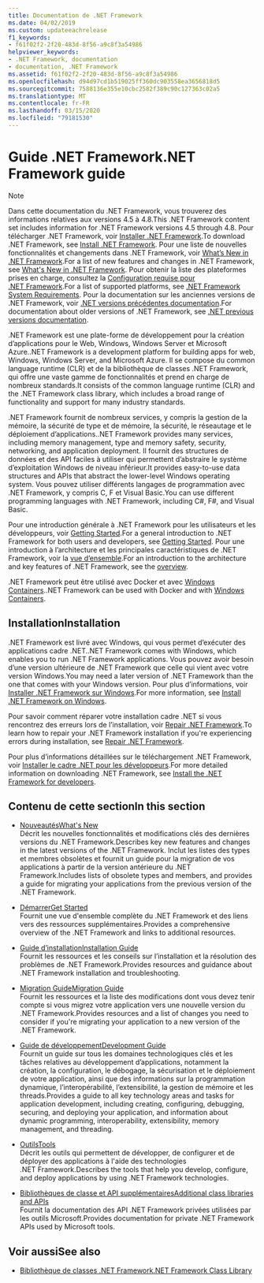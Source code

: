 ```yaml
---
title: Documentation de .NET Framework
ms.date: 04/02/2019
ms.custom: updateeachrelease
f1_keywords:
- f61f02f2-2f20-483d-8f56-a9c8f3a54986
helpviewer_keywords:
- .NET Framework, documentation
- documentation, .NET Framework
ms.assetid: f61f02f2-2f20-483d-8f56-a9c8f3a54986
ms.openlocfilehash: d94d97cd1b519025ff360dc903558ea3656818d5
ms.sourcegitcommit: 7588136e355e10cbc2582f389c90c127363c02a5
ms.translationtype: MT
ms.contentlocale: fr-FR
ms.lasthandoff: 03/15/2020
ms.locfileid: "79181530"
---
```

# <a name="net-framework-guide"></a><span data-ttu-id="55a85-102">Guide .NET Framework</span><span class="sxs-lookup"><span data-stu-id="55a85-102">.NET Framework guide</span></span>

> [!NOTE]
> <span data-ttu-id="55a85-103">Dans cette documentation du .NET Framework, vous trouverez des informations relatives aux versions 4.5 à 4.8.</span><span class="sxs-lookup"><span data-stu-id="55a85-103">This .NET Framework content set includes information for .NET Framework versions 4.5 through 4.8.</span></span> <span data-ttu-id="55a85-104">Pour télécharger .NET Framework, voir [Installer .NET Framework](./install/guide-for-developers.md).</span><span class="sxs-lookup"><span data-stu-id="55a85-104">To download .NET Framework, see [Install .NET Framework](./install/guide-for-developers.md).</span></span> <span data-ttu-id="55a85-105">Pour une liste de nouvelles fonctionnalités et changements dans .NET Framework, voir [What’s New in .NET Framework](./whats-new/index.md).</span><span class="sxs-lookup"><span data-stu-id="55a85-105">For a list of new features and changes in .NET Framework, see [What's New in .NET Framework](./whats-new/index.md).</span></span> <span data-ttu-id="55a85-106">Pour obtenir la liste des plateformes prises en charge, consultez la [Configuration requise pour .NET Framework](./get-started/system-requirements.md).</span><span class="sxs-lookup"><span data-stu-id="55a85-106">For a list of supported platforms, see [.NET Framework System Requirements](./get-started/system-requirements.md).</span></span> <span data-ttu-id="55a85-107">Pour la documentation sur les anciennes versions de .NET Framework, voir [.NET versions précédentes documentation](https://docs.microsoft.com/previous-versions/dotnet/).</span><span class="sxs-lookup"><span data-stu-id="55a85-107">For documentation about older versions of .NET Framework, see [.NET previous versions documentation](https://docs.microsoft.com/previous-versions/dotnet/).</span></span>

<span data-ttu-id="55a85-108">.NET Framework est une plate-forme de développement pour la création d’applications pour le Web, Windows, Windows Server et Microsoft Azure.</span><span class="sxs-lookup"><span data-stu-id="55a85-108">.NET Framework is a development platform for building apps for web, Windows, Windows Server, and Microsoft Azure.</span></span> <span data-ttu-id="55a85-109">Il se compose du common language runtime (CLR) et de la bibliothèque de classes .NET Framework, qui offre une vaste gamme de fonctionnalités et prend en charge de nombreux standards.</span><span class="sxs-lookup"><span data-stu-id="55a85-109">It consists of the common language runtime (CLR) and the .NET Framework class library, which includes a broad range of functionality and support for many industry standards.</span></span>

<span data-ttu-id="55a85-110">.NET Framework fournit de nombreux services, y compris la gestion de la mémoire, la sécurité de type et de mémoire, la sécurité, le réseautage et le déploiement d’applications.</span><span class="sxs-lookup"><span data-stu-id="55a85-110">.NET Framework provides many services, including memory management, type and memory safety, security, networking, and application deployment.</span></span> <span data-ttu-id="55a85-111">Il fournit des structures de données et des API faciles à utiliser qui permettent d’abstraire le système d’exploitation Windows de niveau inférieur.</span><span class="sxs-lookup"><span data-stu-id="55a85-111">It provides easy-to-use data structures and APIs that abstract the lower-level Windows operating system.</span></span> <span data-ttu-id="55a85-112">Vous pouvez utiliser différents langages de programmation avec .NET Framework, y compris C, F et Visual Basic.</span><span class="sxs-lookup"><span data-stu-id="55a85-112">You can use different programming languages with .NET Framework, including C#, F#, and Visual Basic.</span></span>

<span data-ttu-id="55a85-113">Pour une introduction générale à .NET Framework pour les utilisateurs et les développeurs, voir [Getting Started](./get-started/index.md).</span><span class="sxs-lookup"><span data-stu-id="55a85-113">For a general introduction to .NET Framework for both users and developers, see [Getting Started](./get-started/index.md).</span></span> <span data-ttu-id="55a85-114">Pour une introduction à l’architecture et les principales caractéristiques de .NET Framework, voir la [vue d’ensemble](./get-started/overview.md).</span><span class="sxs-lookup"><span data-stu-id="55a85-114">For an introduction to the architecture and key features of .NET Framework, see the [overview](./get-started/overview.md).</span></span>

<span data-ttu-id="55a85-115">.NET Framework peut être utilisé avec Docker et avec [Windows Containers](/virtualization/windowscontainers/about/).</span><span class="sxs-lookup"><span data-stu-id="55a85-115">.NET Framework can be used with Docker and with [Windows Containers](/virtualization/windowscontainers/about/).</span></span>

## <a name="installation"></a><span data-ttu-id="55a85-116">Installation</span><span class="sxs-lookup"><span data-stu-id="55a85-116">Installation</span></span>

<span data-ttu-id="55a85-117">.NET Framework est livré avec Windows, qui vous permet d’exécuter des applications cadre .NET.</span><span class="sxs-lookup"><span data-stu-id="55a85-117">.NET Framework comes with Windows, which enables you to run .NET Framework applications.</span></span> <span data-ttu-id="55a85-118">Vous pouvez avoir besoin d’une version ultérieure de .NET Framework que celle qui vient avec votre version Windows.</span><span class="sxs-lookup"><span data-stu-id="55a85-118">You may need a later version of .NET Framework than the one that comes with your Windows version.</span></span> <span data-ttu-id="55a85-119">Pour plus d’informations, voir [Installer .NET Framework sur Windows](./install/index.md).</span><span class="sxs-lookup"><span data-stu-id="55a85-119">For more information, see [Install .NET Framework on Windows](./install/index.md).</span></span>

<span data-ttu-id="55a85-120">Pour savoir comment réparer votre installation cadre .NET si vous rencontrez des erreurs lors de l’installation, voir [Repair .NET Framework](./install/repair.md).</span><span class="sxs-lookup"><span data-stu-id="55a85-120">To learn how to repair your .NET Framework installation if you're experiencing errors during installation, see [Repair .NET Framework](./install/repair.md).</span></span>

<span data-ttu-id="55a85-121">Pour plus d’informations détaillées sur le téléchargement .NET Framework, voir [Installer le cadre .NET pour les développeurs](./install/guide-for-developers.md).</span><span class="sxs-lookup"><span data-stu-id="55a85-121">For more detailed information on downloading .NET Framework, see [Install the .NET Framework for developers](./install/guide-for-developers.md).</span></span>

## <a name="in-this-section"></a><span data-ttu-id="55a85-122">Contenu de cette section</span><span class="sxs-lookup"><span data-stu-id="55a85-122">In this section</span></span>

* [<span data-ttu-id="55a85-123">Nouveautés</span><span class="sxs-lookup"><span data-stu-id="55a85-123">What's New</span></span>](./whats-new/index.md)  
<span data-ttu-id="55a85-124">Décrit les nouvelles fonctionnalités et modifications clés des dernières versions du .NET Framework.</span><span class="sxs-lookup"><span data-stu-id="55a85-124">Describes key new features and changes in the latest versions of the .NET Framework.</span></span> <span data-ttu-id="55a85-125">Inclut les listes des types et membres obsolètes et fournit un guide pour la migration de vos applications à partir de la version antérieure du .NET Framework.</span><span class="sxs-lookup"><span data-stu-id="55a85-125">Includes lists of obsolete types and members, and provides a guide for migrating your applications from the previous version of the .NET Framework.</span></span>

* [<span data-ttu-id="55a85-126">Démarrer</span><span class="sxs-lookup"><span data-stu-id="55a85-126">Get Started</span></span>](./get-started/index.md)  
<span data-ttu-id="55a85-127">Fournit une vue d'ensemble complète du .NET Framework et des liens vers des ressources supplémentaires.</span><span class="sxs-lookup"><span data-stu-id="55a85-127">Provides a comprehensive overview of the .NET Framework and links to additional resources.</span></span>

* [<span data-ttu-id="55a85-128">Guide d’installation</span><span class="sxs-lookup"><span data-stu-id="55a85-128">Installation Guide</span></span>](./install/index.md)  
<span data-ttu-id="55a85-129">Fournit les ressources et les conseils sur l’installation et la résolution des problèmes de .NET Framework.</span><span class="sxs-lookup"><span data-stu-id="55a85-129">Provides resources and guidance about .NET Framework installation and troubleshooting.</span></span>

* [<span data-ttu-id="55a85-130">Migration Guide</span><span class="sxs-lookup"><span data-stu-id="55a85-130">Migration Guide</span></span>](./migration-guide/index.md)  
<span data-ttu-id="55a85-131">Fournit les ressources et la liste des modifications dont vous devez tenir compte si vous migrez votre application vers une nouvelle version du .NET Framework.</span><span class="sxs-lookup"><span data-stu-id="55a85-131">Provides resources and a list of changes you need to consider if you're migrating your application to a new version of the .NET Framework.</span></span>

* [<span data-ttu-id="55a85-132">Guide de développement</span><span class="sxs-lookup"><span data-stu-id="55a85-132">Development Guide</span></span>](./development-guide.md)  
<span data-ttu-id="55a85-133">Fournit un guide sur tous les domaines technologiques clés et les tâches relatives au développement d’applications, notamment la création, la configuration, le débogage, la sécurisation et le déploiement de votre application, ainsi que des informations sur la programmation dynamique, l’interopérabilité, l’extensibilité, la gestion de mémoire et les threads.</span><span class="sxs-lookup"><span data-stu-id="55a85-133">Provides a guide to all key technology areas and tasks for application development, including creating, configuring, debugging, securing, and deploying your application, and information about dynamic programming, interoperability, extensibility, memory management, and threading.</span></span>

* [<span data-ttu-id="55a85-134">Outils</span><span class="sxs-lookup"><span data-stu-id="55a85-134">Tools</span></span>](./tools/index.md)  
<span data-ttu-id="55a85-135">Décrit les outils qui permettent de développer, de configurer et de déployer des applications à l'aide des technologies .NET Framework.</span><span class="sxs-lookup"><span data-stu-id="55a85-135">Describes the tools that help you develop, configure, and deploy applications by using .NET Framework technologies.</span></span>

* [<span data-ttu-id="55a85-136">Bibliothèques de classe et API supplémentaires</span><span class="sxs-lookup"><span data-stu-id="55a85-136">Additional class libraries and APIs</span></span>](./additional-apis/index.md)  
<span data-ttu-id="55a85-137">Fournit la documentation des API .NET Framework privées utilisées par les outils Microsoft.</span><span class="sxs-lookup"><span data-stu-id="55a85-137">Provides documentation for private .NET Framework APIs used by Microsoft tools.</span></span>

## <a name="see-also"></a><span data-ttu-id="55a85-138">Voir aussi</span><span class="sxs-lookup"><span data-stu-id="55a85-138">See also</span></span>

* [<span data-ttu-id="55a85-139">Bibliothèque de classes .NET Framework</span><span class="sxs-lookup"><span data-stu-id="55a85-139">.NET Framework Class Library</span></span>](/dotnet/api/?view=netframework-4.8)
